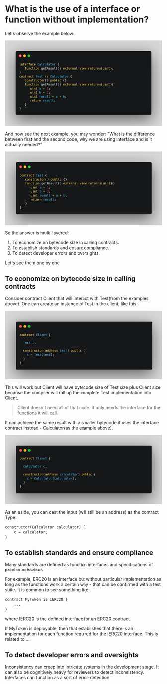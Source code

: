 # What is the use of a interface or function without implementation?

Let's observe the example below:

![Alt text](image/What%20is%20the%20use%20of%20a%20interface%20or%20function%20without%20implementation/withInterfaceExample.png)

And now see the next example, you may wonder: "What is the difference between first and the second code, why we are using interface and is it actually needed?"

![Alt text](image/What%20is%20the%20use%20of%20a%20interface%20or%20function%20without%20implementation/withoutInterfaceExample.png)

So the answer is multi-layered:

1. To economize on bytecode size in calling contracts.
2. To establish standards and ensure compliance.
3. To detect developer errors and oversights.


Let's see them one by one

To economize on bytecode size in calling contracts
-

Consider contract Client that will interact with Test(from the examples above). One can create an instance of Test in the client, like this:

![Alt text](image/What%20is%20the%20use%20of%20a%20interface%20or%20function%20without%20implementation/instanceOfTestContract.png)

This will work but Client will have bytecode size of Test size plus Client size because the compiler will roll up the complete Test implementation into Client.

>Client doesn't need all of that code. It only needs the interface for the functions it will call.

It can achieve the same result with a smaller bytecode if uses the interface contract instead - Calculator(as the example above).

![Alt text](image/What%20is%20the%20use%20of%20a%20interface%20or%20function%20without%20implementation/CalculatorInterface.png)

As an aside, you can cast the input (will still be an address) as the contract Type:

    constructor(Calculator calculator) {
        c = calculator;
    }

To establish standards and ensure compliance
-

Many standards are defined as function interfaces and specifications of precise behaviour.

For example, ERC20 is an interface but without particular implementation as long as the functions work a certain way - that can be confirmed with a test suite. It is common to see something like:

    contract MyToken is IERC20 {
        ...
    }

where IERC20 is the defined interface for an ERC20 contract.

If MyToken is deployable, then that establishes that there is an implementation for each function required for the IERC20 interface. This is related to ...

To detect developer errors and oversights
-

Inconsistency can creep into intricate systems in the development stage. It can also be cognitively heavy for reviewers to detect inconsistency. Interfaces can function as a sort of error-detection.

